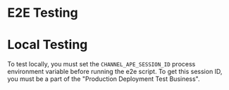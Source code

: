# E2E Testing

# Local Testing

To test locally, you must set the `CHANNEL_APE_SESSION_ID` process environment variable before running the e2e script.  To get this session ID, you must be a part of the "Production Deployment Test Business".